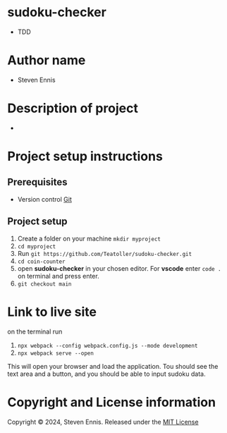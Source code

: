 # sudoku-checker
- TDD

# Author name
- Steven Ennis

# Description of project
- 

# Project setup instructions

## Prerequisites
- Version control [Git](https://git-scm.com/book/en/v2/Getting-Started-Installing-Git)

## Project setup

1. Create a folder on your machine `mkdir myproject`
2. `cd myproject`
3. Run `git https://github.com/Teatoller/sudoku-checker.git`
4. `cd coin-counter`
5. open **sudoku-checker** in your chosen editor. For **vscode** enter `code .` on terminal and press enter.
6. `git checkout main`

# Link to live site
on the terminal run
1. `npx webpack --config webpack.config.js --mode development`
2. `npx webpack serve --open`

This will open your browser and load the application.
Tou should see the text area and a button,
and you should be able to input sudoku data.


# Copyright and License information
Copyright © 2024, Steven Ennis. Released under the [MIT License](LICENSE)

